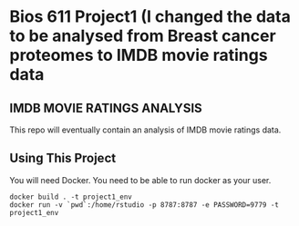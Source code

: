 Bios 611 Project1
(I changed the data to be analysed from Breast cancer proteomes to IMDB movie ratings data
=================
IMDB MOVIE RATINGS ANALYSIS
-------------------------------


This repo will eventually contain an analysis of IMDB movie ratings data.

Using This Project
------------------

You will need Docker. You need to be able to run docker as your user.

    docker build . -t project1_env
    docker run -v `pwd`:/home/rstudio -p 8787:8787 -e PASSWORD=9779 -t project1_env

